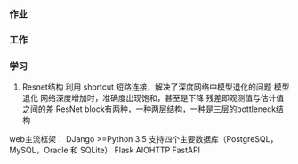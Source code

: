 ### 作业


### 工作


### 学习
1. Resnet结构
利用 shortcut 短路连接，解决了深度网络中模型退化的问题
模型退化 网络深度增加时，准确度出现饱和，甚至是下降
残差即观测值与估计值之间的差
ResNet block有两种，一种两层结构，一种是三层的bottleneck结构

web主流框架：
DJango    >=Python 3.5
支持四个主要数据库（PostgreSQL，MySQL，Oracle 和 SQLite）
Flask
AIOHTTP
FastAPI

